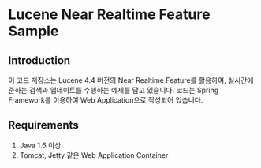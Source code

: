 # Lucene Near Realtime Feature Sample

## Introduction

이 코드 저장소는 Lucene 4.4 버전의 Near Realtime Feature를 활용하여, 실시간에 준하는 검색과 업데이트를 수행하는 예제를 담고 있습니다. 코드는 Spring Framework를 이용하여 Web Application으로 작성되어 있습니다.

## Requirements

1. Java 1.6 이상
2. Tomcat, Jetty 같은 Web Application Container